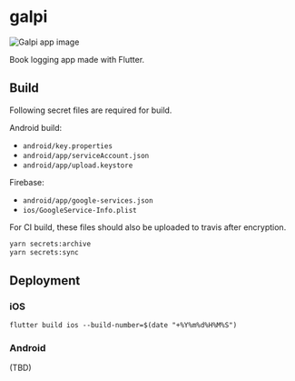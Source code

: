 # galpi

![Galpi app image](https://github.com/heejongahn/galpi/raw/master/docs/static/galpi.gif)

Book logging app made with Flutter.

## Build

Following secret files are required for build.

Android build:

- `android/key.properties`
- `android/app/serviceAccount.json`
- `android/app/upload.keystore`

Firebase:

- `android/app/google-services.json`
- `ios/GoogleService-Info.plist`

For CI build, these files should also be uploaded to travis after encryption.

```sh
yarn secrets:archive
yarn secrets:sync
```

## Deployment

### iOS

```
flutter build ios --build-number=$(date "+%Y%m%d%H%M%S")
```

### Android

(TBD)
